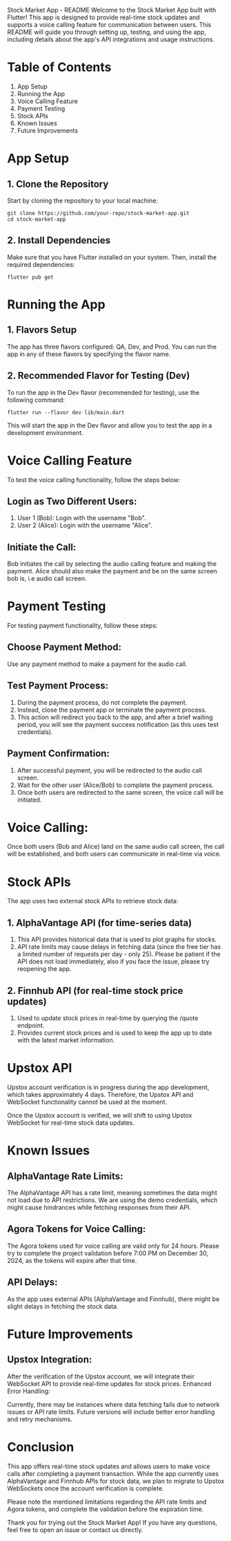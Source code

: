Stock Market App - README
Welcome to the Stock Market App built with Flutter! This app is designed to provide real-time stock updates and supports a voice calling feature for communication between users. This README will guide you through setting up, testing, and using the app, including details about the app's API integrations and usage instructions.

# Table of Contents
1. App Setup
2. Running the App
3. Voice Calling Feature
4. Payment Testing
5. Stock APIs
6. Known Issues
7. Future Improvements

# App Setup

## 1. Clone the Repository
Start by cloning the repository to your local machine:

```
git clone https://github.com/your-repo/stock-market-app.git
cd stock-market-app
```

## 2. Install Dependencies
Make sure that you have Flutter installed on your system. Then, install the required dependencies:

```
flutter pub get
```

# Running the App

## 1. Flavors Setup
The app has three flavors configured: QA, Dev, and Prod. You can run the app in any of these flavors by specifying the flavor name.

## 2. Recommended Flavor for Testing (Dev)
To run the app in the Dev flavor (recommended for testing), use the following command:

```
flutter run --flavor dev lib/main.dart
```

This will start the app in the Dev flavor and allow you to test the app in a development environment.


# Voice Calling Feature
To test the voice calling functionality, follow the steps below:

## Login as Two Different Users:

1. User 1 (Bob): Login with the username "Bob".
2. User 2 (Alice): Login with the username "Alice".


## Initiate the Call:

Bob initiates the call by selecting the audio calling feature and making the payment.
Alice should also make the payment and be on the same screen bob is, i.e audio call screen.


# Payment Testing
For testing payment functionality, follow these steps:

## Choose Payment Method:

Use any payment method to make a payment for the audio call.

## Test Payment Process:

1. During the payment process, do not complete the payment.
2. Instead, close the payment app or terminate the payment process.
3. This action will redirect you back to the app, and after a brief waiting period, you will see the payment success notification (as this uses test credentials).

## Payment Confirmation:

1. After successful payment, you will be redirected to the audio call screen.
2. Wait for the other user (Alice/Bob) to complete the payment process.
3. Once both users are redirected to the same screen, the voice call will be initiated.


# Voice Calling:

Once both users (Bob and Alice) land on the same audio call screen, the call will be established, and both users can communicate in real-time via voice.


# Stock APIs

The app uses two external stock APIs to retrieve stock data:

## 1. AlphaVantage API (for time-series data)

1. This API provides historical data that is used to plot graphs for stocks.
2. API rate limits may cause delays in fetching data (since the free tier has a limited number of requests per day - only 25). Please be patient if the API does not load immediately, also if you face the issue, please try reopening the app.

## 2. Finnhub API (for real-time stock price updates)

1. Used to update stock prices in real-time by querying the /quote endpoint.
2. Provides current stock prices and is used to keep the app up to date with the latest market information.


# Upstox API

Upstox account verification is in progress during the app development, which takes approximately 4 days. Therefore, the Upstox API and WebSocket functionality cannot be used at the moment.

Once the Upstox account is verified, we will shift to using Upstox WebSocket for real-time stock data updates.


# Known Issues
## AlphaVantage Rate Limits:

The AlphaVantage API has a rate limit, meaning sometimes the data might not load due to API restrictions.
We are using the demo credentials, which might cause hindrances while fetching responses from their API.

## Agora Tokens for Voice Calling:
The Agora tokens used for voice calling are valid only for 24 hours.
Please try to complete the project validation before 7:00 PM on December 30, 2024, as the tokens will expire after that time.

## API Delays:
As the app uses external APIs (AlphaVantage and Finnhub), there might be slight delays in fetching the stock data.


# Future Improvements

## Upstox Integration:
After the verification of the Upstox account, we will integrate their WebSocket API to provide real-time updates for stock prices.
Enhanced Error Handling:

Currently, there may be instances where data fetching fails due to network issues or API rate limits. Future versions will include better error handling and retry mechanisms.


# Conclusion
This app offers real-time stock updates and allows users to make voice calls after completing a payment transaction. While the app currently uses AlphaVantage and Finnhub APIs for stock data, we plan to migrate to Upstox WebSockets once the account verification is complete.

Please note the mentioned limitations regarding the API rate limits and Agora tokens, and complete the validation before the expiration time.

Thank you for trying out the Stock Market App! If you have any questions, feel free to open an issue or contact us directly.
